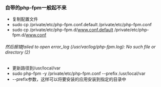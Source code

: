### 自带的php-fpm一般起不来

- 复制配置文件
- sudo cp /private/etc/php-fpm.conf.default /private/etc/php-fpm.conf
- sudo cp /private/etc/php-fpm.d/www.conf.default /private/etc/php-fpm.d/www.conf

###### 然后报错failed to open error_log (/usr/var/log/php-fpm.log): No such file or directory (2)
- 更新路径到/usr/local/var
- sudo php-fpm -y /private/etc/php-fpm.conf --prefix /usr/local/var
- --prefix参数，这样可以将要安装的应用安装到指定的目录中
